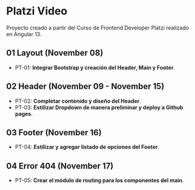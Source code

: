 # Platzi Video

Proyecto creado a partir del Curso de Frontend Developer Platzi realizado en Angular 13.

## 01 Layout (November 08)

- PT-01: **Integrar Bootstrap y creación del Header, Main y Footer**.

## 02 Header (November 09 - November 15)

- PT-02: **Completar contenido y diseño del Header**.
- PT-03: **Estilizar Dropdown de manera preliminar y deploy a Github pages**.

## 03 Footer (November 16)

- PT-04: **Estilizar y agregar listado de opciones del Footer**.

## 04 Error 404 (November 17)

- PT-05: **Crear el módulo de routing para los componentes del main**.
